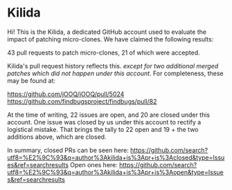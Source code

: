 # Kilida

Hi! This is the Kilida, a dedicated GitHub account used to evaluate the impact
of patching micro-clones. We have claimed the following results:

43 pull requests to patch micro-clones, 21 of which were accepted.

Kilida's pull request history reflects this. *except for two additional merged
patches which did not happen under this account*. For completeness, these may
be found at:

https://github.com/jOOQ/jOOQ/pull/5024<br>
https://github.com/findbugsproject/findbugs/pull/82

At the time of writing, 22 issues are open, and 20 are closed under this
account. One issue was closed by us under this account to rectify a logistical
mistake. That brings the tally to 22 open and 19 + the two additions above,
which are closed.

In summary, closed PRs can be seen here:
https://github.com/search?utf8=%E2%9C%93&q=author%3Akilida+is%3Apr+is%3Aclosed&type=Issues&ref=searchresults
Open ones here:
https://github.com/search?utf8=%E2%9C%93&q=author%3Akilida+is%3Apr+is%3Aopen&type=Issues&ref=searchresults
